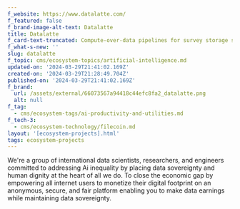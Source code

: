 ```yaml
---
f_website: https://www.datalatte.com/
f_featured: false
f_brand-image-alt-text: Datalatte
title: Datalatte
f_card-text-truncated: Compute-over-data pipelines for survey storage systems using knowledge graphs
f_what-s-new: ''
slug: datalatte
f_topic: cms/ecosystem-topics/artificial-intelligence.md
updated-on: '2024-03-29T21:41:02.169Z'
created-on: '2024-03-29T21:28:49.704Z'
published-on: '2024-03-29T21:41:02.169Z'
f_brand:
  url: /assets/external/66073567a94418c44efc8fa2_datalatte.png
  alt: null
f_tag:
  - cms/ecosystem-tags/ai-productivity-and-utilities.md
f_tech-3:
  - cms/ecosystem-technology/filecoin.md
layout: '[ecosystem-projects].html'
tags: ecosystem-projects
---
```


We're a group of international data scientists, researchers, and engineers committed to addressing Ai inequality by placing data sovereignty and human dignity at the heart of all we do. To close the economic gap by empowering all internet users to monetize their digital footprint on an anonymous, secure, and fair platform enabling you to make data earnings while maintaining data sovereignty.

